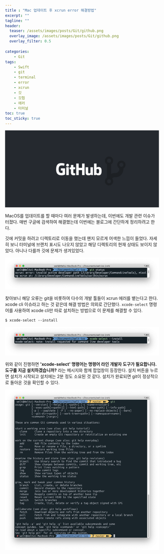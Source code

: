```yaml
---
title : "Mac 업데이트 후 xcrun error 해결방법"
excerpt: ""
tagline: ""
header:
  teaser: /assets/images/posts/Git/github.png
  overlay_image: /assets/images/posts/Git/github.png
  overlay_filter: 0.5

categories:
    - Git
tags:
    - Swift
    - git
    - terminal
    - error
    - xcrun
    - 깃
    - 깃헙
    - 에러
    - 터미널
toc: true
toc_sticky: true
---
```


![Github](/assets/images/posts/Git/github.png)

MacOS를 업데이트를 할 때마다 여러 문제가 발생하는데, 이번에도 개발 관련 이슈가 터졌다. 매번 구글에 검색하여 해결했는데 이번에는 블로그에 간단하게 정리하려고 한다.

깃에 커밋을 하려고 디렉토리로 이동을 했는데 왠지 모르게 어색한 느낌이 들었다. 자세히 보니 터미널에 브랜치 표시도 나오지 않았고 해당 디렉토리의 현재 상태도 보이지 않았다. 아니나 다를까 깃에 문제가 생겨있었다.

![xcrun 에러](/assets/images/posts/Git/2020-12-03-2/1.png)

찾아보니 해당 오류는 git을 비롯하여 다수의 개발 툴들이 xcrun 에러를 뱉는다고 한다. xcode cli 이슈라고 하는 것 같은데 해결 방법은 의외로 간단했다. `xcode-select` 명령어를 사용하여 xcode cli만 따로 설치하는 방법으로 이 문제를 해결할 수 있다.

```
$ xcode-select --install
```

![xcode-select 명령어](/assets/images/posts/Git/2020-12-03-2/2.png)

위와 같이 진행하면 **'xcode-select' 명령어는 명령어 라인 개발자 도구가 필요합니다. 도구를 지금 설치하겠습니까?** 라는 메시지와 함께 팝업창이 등장한다. 설치 버튼을 누르면 설치가 시작되고 설치에는 2분 정도 소요된 것 같다. 설치가 완료되면 git이 정상적으로 돌아온 것을 확인할 수 있다.

![정상으로 돌아온 git](/assets/images/posts/Git/2020-12-03-2/3.png)